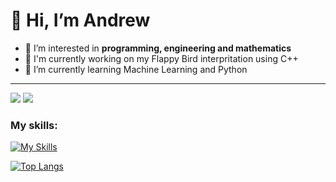 # 👋 Hi, I’m **Andrew**

- 👀 I’m interested in **programming, engineering and mathematics**
- 🔨 I'm currently working on my Flappy Bird interpritation using C++
- 🌱 I’m currently learning Machine Learning and Python

___

![](https://komarev.com/ghpvc/?username=JustAnCore)
![](https://www.codewars.com/users/JustAnCore/badges/small)

### My skills:
[![My Skills](https://skillicons.dev/icons?i=js,jquery,html,css,ps,arduino,blender,cs,visualstudio,vscode,unity,cpp,git,github,latex)](https://skillicons.dev)

[![Top Langs](https://github-readme-stats.vercel.app/api/top-langs/?username=JustAnCore&layout=compact&hide=purebasic)](https://github.com/anuraghazra/github-readme-stats)
